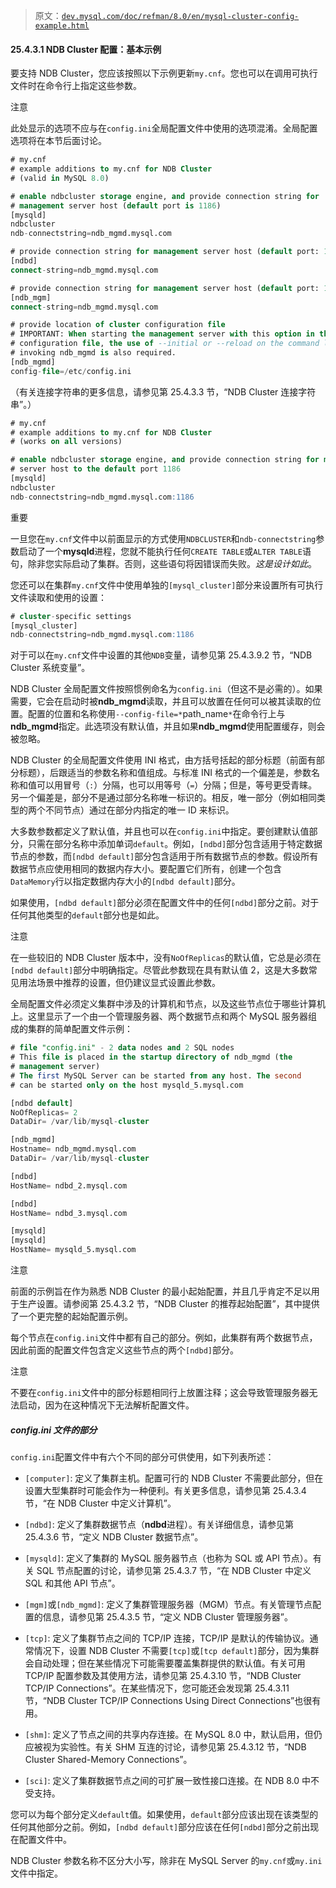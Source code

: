 > 原文：[`dev.mysql.com/doc/refman/8.0/en/mysql-cluster-config-example.html`](https://dev.mysql.com/doc/refman/8.0/en/mysql-cluster-config-example.html)

#### 25.4.3.1 NDB Cluster 配置：基本示例

要支持 NDB Cluster，您应该按照以下示例更新`my.cnf`。您也可以在调用可执行文件时在命令行上指定这些参数。

注意

此处显示的选项不应与在`config.ini`全局配置文件中使用的选项混淆。全局配置选项将在本节后面讨论。

```sql
# my.cnf
# example additions to my.cnf for NDB Cluster
# (valid in MySQL 8.0)

# enable ndbcluster storage engine, and provide connection string for
# management server host (default port is 1186)
[mysqld]
ndbcluster
ndb-connectstring=ndb_mgmd.mysql.com

# provide connection string for management server host (default port: 1186)
[ndbd]
connect-string=ndb_mgmd.mysql.com

# provide connection string for management server host (default port: 1186)
[ndb_mgm]
connect-string=ndb_mgmd.mysql.com

# provide location of cluster configuration file
# IMPORTANT: When starting the management server with this option in the
# configuration file, the use of --initial or --reload on the command line when
# invoking ndb_mgmd is also required.
[ndb_mgmd]
config-file=/etc/config.ini
```

（有关连接字符串的更多信息，请参见第 25.4.3.3 节，“NDB Cluster 连接字符串”。）

```sql
# my.cnf
# example additions to my.cnf for NDB Cluster
# (works on all versions)

# enable ndbcluster storage engine, and provide connection string for management
# server host to the default port 1186
[mysqld]
ndbcluster
ndb-connectstring=ndb_mgmd.mysql.com:1186
```

重要

一旦您在`my.cnf`文件中以前面显示的方式使用`NDBCLUSTER`和`ndb-connectstring`参数启动了一个**mysqld**进程，您就不能执行任何`CREATE TABLE`或`ALTER TABLE`语句，除非您实际启动了集群。否则，这些语句将因错误而失败。*这是设计如此*。

您还可以在集群`my.cnf`文件中使用单独的`[mysql_cluster]`部分来设置所有可执行文件读取和使用的设置：

```sql
# cluster-specific settings
[mysql_cluster]
ndb-connectstring=ndb_mgmd.mysql.com:1186
```

对于可以在`my.cnf`文件中设置的其他`NDB`变量，请参见第 25.4.3.9.2 节，“NDB Cluster 系统变量”。

NDB Cluster 全局配置文件按照惯例命名为`config.ini`（但这不是必需的）。如果需要，它会在启动时被**ndb_mgmd**读取，并且可以放置在任何可以被其读取的位置。配置的位置和名称使用`--config-file=*`path_name`*`在命令行上与**ndb_mgmd**指定。此选项没有默认值，并且如果**ndb_mgmd**使用配置缓存，则会被忽略。

NDB Cluster 的全局配置文件使用 INI 格式，由方括号括起的部分标题（前面有部分标题），后跟适当的参数名称和值组成。与标准 INI 格式的一个偏差是，参数名称和值可以用冒号（`:`）分隔，也可以用等号（`=`）分隔；但是，等号更受青睐。另一个偏差是，部分不是通过部分名称唯一标识的。相反，唯一部分（例如相同类型的两个不同节点）通过在部分内指定的唯一 ID 来标识。

大多数参数都定义了默认值，并且也可以在`config.ini`中指定。要创建默认值部分，只需在部分名称中添加单词`default`。例如，`[ndbd]`部分包含适用于特定数据节点的参数，而`[ndbd default]`部分包含适用于所有数据节点的参数。假设所有数据节点应使用相同的数据内存大小。要配置它们所有，创建一个包含`DataMemory`行以指定数据内存大小的`[ndbd default]`部分。

如果使用，`[ndbd default]`部分必须在配置文件中的任何`[ndbd]`部分之前。对于任何其他类型的`default`部分也是如此。

注意

在一些较旧的 NDB Cluster 版本中，没有`NoOfReplicas`的默认值，它总是必须在`[ndbd default]`部分中明确指定。尽管此参数现在具有默认值 2，这是大多数常见用法场景中推荐的设置，但仍建议显式设置此参数。

全局配置文件必须定义集群中涉及的计算机和节点，以及这些节点位于哪些计算机上。这里显示了一个由一个管理服务器、两个数据节点和两个 MySQL 服务器组成的集群的简单配置文件示例：

```sql
# file "config.ini" - 2 data nodes and 2 SQL nodes
# This file is placed in the startup directory of ndb_mgmd (the
# management server)
# The first MySQL Server can be started from any host. The second
# can be started only on the host mysqld_5.mysql.com

[ndbd default]
NoOfReplicas= 2
DataDir= /var/lib/mysql-cluster

[ndb_mgmd]
Hostname= ndb_mgmd.mysql.com
DataDir= /var/lib/mysql-cluster

[ndbd]
HostName= ndbd_2.mysql.com

[ndbd]
HostName= ndbd_3.mysql.com

[mysqld]
[mysqld]
HostName= mysqld_5.mysql.com
```

注意

前面的示例旨在作为熟悉 NDB Cluster 的最小起始配置，并且几乎肯定不足以用于生产设置。请参阅第 25.4.3.2 节，“NDB Cluster 的推荐起始配置”，其中提供了一个更完整的起始配置示例。

每个节点在`config.ini`文件中都有自己的部分。例如，此集群有两个数据节点，因此前面的配置文件包含定义这些节点的两个`[ndbd]`部分。

注意

不要在`config.ini`文件中的部分标题相同行上放置注释；这会导致管理服务器无法启动，因为在这种情况下无法解析配置文件。

##### config.ini 文件的部分

`config.ini`配置文件中有六个不同的部分可供使用，如下列表所述：

+   `[computer]`: 定义了集群主机。配置可行的 NDB Cluster 不需要此部分，但在设置大型集群时可能会作为一种便利。有关更多信息，请参见第 25.4.3.4 节，“在 NDB Cluster 中定义计算机”。

+   `[ndbd]`: 定义了集群数据节点（**ndbd**进程）。有关详细信息，请参见第 25.4.3.6 节，“定义 NDB Cluster 数据节点”。

+   `[mysqld]`: 定义了集群的 MySQL 服务器节点（也称为 SQL 或 API 节点）。有关 SQL 节点配置的讨论，请参见第 25.4.3.7 节，“在 NDB Cluster 中定义 SQL 和其他 API 节点”。

+   `[mgm]`或`[ndb_mgmd]`: 定义了集群管理服务器（MGM）节点。有关管理节点配置的信息，请参见第 25.4.3.5 节，“定义 NDB Cluster 管理服务器”。

+   `[tcp]`: 定义了集群节点之间的 TCP/IP 连接，TCP/IP 是默认的传输协议。通常情况下，设置 NDB Cluster 不需要`[tcp]`或`[tcp default]`部分，因为集群会自动处理；但在某些情况下可能需要覆盖集群提供的默认值。有关可用 TCP/IP 配置参数及其使用方法，请参见第 25.4.3.10 节，“NDB Cluster TCP/IP Connections”。在某些情况下，您可能还会发现第 25.4.3.11 节，“NDB Cluster TCP/IP Connections Using Direct Connections”也很有用。

+   `[shm]`: 定义了节点之间的共享内存连接。在 MySQL 8.0 中，默认启用，但仍应被视为实验性。有关 SHM 互连的讨论，请参见第 25.4.3.12 节，“NDB Cluster Shared-Memory Connections”。

+   `[sci]`: 定义了集群数据节点之间的可扩展一致性接口连接。在 NDB 8.0 中不受支持。

您可以为每个部分定义`default`值。如果使用，`default`部分应该出现在该类型的任何其他部分之前。例如，`[ndbd default]`部分应该在任何`[ndbd]`部分之前出现在配置文件中。

NDB Cluster 参数名称不区分大小写，除非在 MySQL Server 的`my.cnf`或`my.ini`文件中指定。
